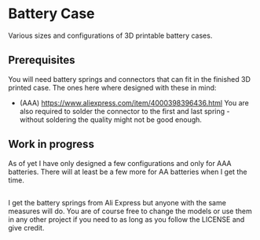 # Battery Case
Various sizes and configurations of 3D printable battery cases.

## Prerequisites
You will need battery springs and connectors that can fit in the finished 3D printed case. The ones here where designed with these in mind:
- (AAA) https://www.aliexpress.com/item/4000398396436.html
You are also required to solder the connector to the first and last spring - without soldering the quality might not be good enough.

## Work in progress
As of yet I have only designed a few configurations and only for AAA batteries. There will at least be a few more for AA batteries when I get the time.

##

I get the battery springs from Ali Express but anyone with the same measures will do. You are of course free to change the models or use them in any other project if you need to as long as you follow the LICENSE and give credit.
